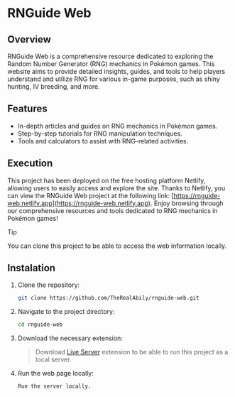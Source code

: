 # RNGuide Web

## Overview

RNGuide Web is a comprehensive resource dedicated to exploring the Random Number Generator (RNG) mechanics in Pokémon games. This website aims to provide detailed insights, guides, and tools to help players understand and utilize RNG for various in-game purposes, such as shiny hunting, IV breeding, and more.

## Features

- In-depth articles and guides on RNG mechanics in Pokémon games.
- Step-by-step tutorials for RNG manipulation techniques.
- Tools and calculators to assist with RNG-related activities.

## Execution

This project has been deployed on the free hosting platform Netlify, allowing users to easily access and explore the site. Thanks to Netlify, you can view the RNGuide Web project at the following link: [https://rnguide-web.netlify.app](https://rnguide-web.netlify.app). Enjoy browsing through our comprehensive resources and tools dedicated to RNG mechanics in Pokémon games!


> [!TIP]
> You can clone this project to be able to access the web information locally.


## Instalation

1. Clone the repository:
    ```bash
    git clone https://github.com/TheRealAbily/rnguide-web.git
    ```

2. Navigate to the project directory:
    ```bash
    cd rnguide-web
    ```

3. Download the necessary extension:
    > Download [Live Server](https://marketplace.visualstudio.com/items?itemName=ritwickdey.LiveServer) extension to be able to run this project as a local server.

4. Run the web page locally:
    ```bash
    Run the server locally.
    ```
